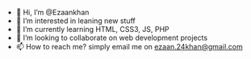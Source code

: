 - 👋 Hi, I’m @Ezaankhan
- 👀 I’m interested in leaning new stuff
- 🌱 I’m currently learning HTML, CSS3, JS, PHP
- 💞️ I’m looking to collaborate on web development projects
- 📫 How to reach me? simply email me on ezaan.24khan@gmail.com

<!---
Ezaankhan/Ezaankhan is a ✨ special ✨ repository because its `README.md` (this file) appears on your GitHub profile.
You can click the Preview link to take a look at your changes.
--->
